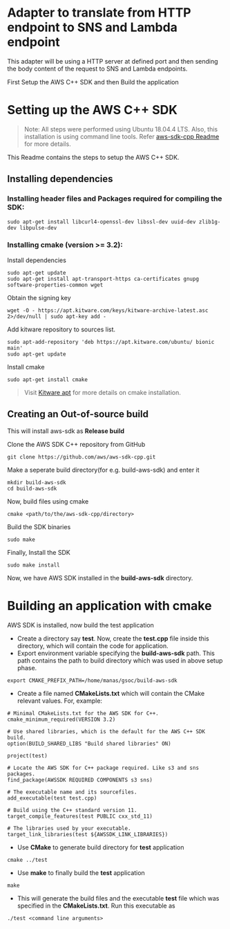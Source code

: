 # Adapter to translate from HTTP endpoint to SNS and Lambda endpoint
This adapter will be using a HTTP server at defined port and then sending the body content of the request to SNS and Lambda endpoints.

First Setup the AWS C++ SDK and then Build the application
# Setting up the AWS C++ SDK

> Note: All steps were performed using Ubuntu 18.04.4 LTS.
> Also, this installation is using command line tools.
> Refer [aws-sdk-cpp Readme](https://github.com/aws/aws-sdk-cpp/blob/master/README.md) for more details.

This Readme contains the steps to setup the AWS C++ SDK.

## Installing dependencies

### Installing header files and Packages required for compiling the SDK:

```
sudo apt-get install libcurl4-openssl-dev libssl-dev uuid-dev zlib1g-dev libpulse-dev
```

### Installing **cmake** (version >= 3.2):

Install dependencies

```
sudo apt-get update
sudo apt-get install apt-transport-https ca-certificates gnupg software-properties-common wget
```

Obtain the signing key

```
wget -O - https://apt.kitware.com/keys/kitware-archive-latest.asc 2>/dev/null | sudo apt-key add -
```

Add kitware repository to sources list.

```
sudo apt-add-repository 'deb https://apt.kitware.com/ubuntu/ bionic main'
sudo apt-get update
```

Install cmake

```
sudo apt-get install cmake
```

> Visit [Kitware apt](https://apt.kitware.com/) for more details on cmake installation.

## Creating an Out-of-source build

This will install aws-sdk as **Release build**

Clone the AWS SDK C++ repository from GitHub

```
git clone https://github.com/aws/aws-sdk-cpp.git
```

Make a seperate build directory(for e.g. build-aws-sdk) and enter it

```
mkdir build-aws-sdk
cd build-aws-sdk
```

Now, build files using cmake

```
cmake <path/to/the/aws-sdk-cpp/directory>
```

Build the SDK binaries
```
sudo make
```

Finally, Install the SDK 
```
sudo make install
```
Now, we have AWS SDK installed in the **build-aws-sdk** directory.

# Building an application with cmake

AWS SDK is installed, now build the test application

- Create a directory say **test**. Now, create the **test.cpp** file inside this directory, which will contain the code for application.
- Export environment variable specifying the **build-aws-sdk** path. This path contains the path to build directory which was used in above setup phase.
```
export CMAKE_PREFIX_PATH=/home/manas/gsoc/build-aws-sdk
```
- Create a file named **CMakeLists.txt** which will contain the CMake relevant values. For, example: 
```
# Minimal CMakeLists.txt for the AWS SDK for C++.
cmake_minimum_required(VERSION 3.2)

# Use shared libraries, which is the default for the AWS C++ SDK build.
option(BUILD_SHARED_LIBS "Build shared libraries" ON)

project(test)

# Locate the AWS SDK for C++ package required. Like s3 and sns packages.
find_package(AWSSDK REQUIRED COMPONENTS s3 sns)

# The executable name and its sourcefiles.
add_executable(test test.cpp)

# Build using the C++ standard version 11.
target_compile_features(test PUBLIC cxx_std_11)

# The libraries used by your executable.
target_link_libraries(test ${AWSSDK_LINK_LIBRARIES})
```
- Use **CMake** to generate build directory for **test** application
```
cmake ../test
```
- Use **make** to finally build the **test** application
```
make
```
- This will generate the build files and the executable **test** file which was specified in the **CMakeLists.txt**. Run this executable as 
```
./test <command line arguments>
```
